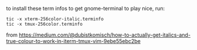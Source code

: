 to install these term infos to get gnome-terminal to play nice, run:
```
tic -x xterm-256color-italic.terminfo
tic -x tmux-256color.terminfo
```

from https://medium.com/@dubistkomisch/how-to-actually-get-italics-and-true-colour-to-work-in-iterm-tmux-vim-9ebe55ebc2be
